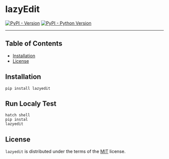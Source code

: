 # lazyEdit

[![PyPI - Version](https://img.shields.io/pypi/v/lazyedit.svg)](https://pypi.org/project/lazyedit)
[![PyPI - Python Version](https://img.shields.io/pypi/pyversions/lazyedit.svg)](https://pypi.org/project/lazyedit)

-----

## Table of Contents

- [Installation](#installation)
- [License](#license)

## Installation

```console
pip install lazyedit
```

## Run Localy Test

```console
hatch shell 
pip instal
lazyedit 
```

## License

`lazyedit` is distributed under the terms of the [MIT](https://spdx.org/licenses/MIT.html) license.
